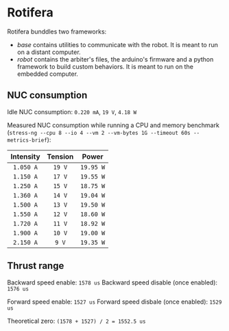 # Rotifera

Rotifera bunddles two frameworks:
- *base* contains utilities to communicate with the robot. It is meant to run on a distant computer.
- *robot* contains the arbiter's files, the arduino's firmware and a python framework to build custom behaviors. It is meant to run on the embedded computer.

## NUC consumption

Idle NUC consumption: `0.220 mA`, `19 V`, `4.18 W`

Measured NUC consumption while running a CPU and memory benchmark (`stress-ng --cpu 8 --io 4 --vm 2 --vm-bytes 1G --timeout 60s --metrics-brief`):

| Intensity | Tension | Power     |
|:---------:|:-------:|:---------:|
| `1.050 A` |  `19 V` | `19.95 W` |
| `1.150 A` |  `17 V` | `19.55 W` |
| `1.250 A` |  `15 V` | `18.75 W` |
| `1.360 A` |  `14 V` | `19.04 W` |
| `1.500 A` |  `13 V` | `19.50 W` |
| `1.550 A` |  `12 V` | `18.60 W` |
| `1.720 A` |  `11 V` | `18.92 W` |
| `1.900 A` |  `10 V` | `19.00 W` |
| `2.150 A` |   `9 V` | `19.35 W` |

## Thrust range

Backward speed enable: `1578 us`
Backward speed disable (once enabled): `1576 us`

Forward speed enable: `1527 us`
Forward speed disbale (once enabled): `1529 us`

Theoretical zero: `(1578 + 1527) / 2 = 1552.5 us`
